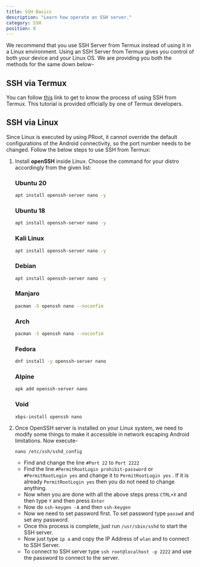 ```yaml
---
title: SSH Basics 
description: "Learn how operate an SSH server."
category: SSH
position: 8
---
```


We recommend that you use SSH Server from Termux instead of using it in a Linux environment. Using an SSH Server from
Termux gives you control of both your device and your Linux OS. We are providing you both the methods for the same down
below-

## SSH via Termux

You can follow [this](https://glow.li/technology/2015/11/06/run-an-ssh-server-on-your-android-with-termux/) link to get
to know the process of using SSH from Termux. This tutorial is provided officially by one of Termux developers.

## SSH via Linux

Since Linux is executed by using PRoot, it cannot override the default configurations of the Android connectivity, so
the port number needs to be changed. Follow the below steps to use SSH from Termux:

1. Install **openSSH** inside Linux. Choose the command for your distro accordingly from the given list:
  
    ### Ubuntu 20
    
    ```bash
    apt install openssh-server nano -y
    ```
    
    ### Ubuntu 18
    
    ```bash
    apt install openssh-server nano -y
    ```
    
    ### Kali Linux
    
    ```bash
    apt install openssh-server nano -y
    ```
    
    ### Debian
    
    ```bash
    apt install openssh-server nano -y
    ```
    
    ### Manjaro
    
    ```bash
    pacman -S openssh nano --noconfim
    ```
    
    ### Arch
    
    ```bash
    pacman -S openssh nano --noconfim
    ```
    
    ### Fedora
    
    ```bash
    dnf install -y openssh-server nano
    ```
    
    ### Alpine
    
    ```bash
    apk add openssh-server nano
    ```
    
    ### Void
    
    ```bash
    xbps-install openssh nano
    ```

2. Once OpenSSH server is installed on your Linux system, we need to modify some things to make it accessible in network escaping Android limitations. Now execute-
    
    ```
    nano /etc/ssh/sshd_config 
    ```
    
    * Find and change the line `#Port 22` to `Port 2222`
    * Find the line `#PermitRootLogin prohibit-password`  or `#PermitRootLogin yes` and change it to `PermitRootLogin yes` .
      If it is already `PermitRootLogin yes` then you do not need to change anything.
    * Now when you are done with all the above steps press `CTRL+X` and then type `Y` and then press `Enter`
    * Now do `ssh-keygen -A` and then `ssh-keygen`
    * Now we need to set password first. To set password type `passwd` and set any password.
    * Once this process is complete, just run `/usr/sbin/sshd` to start the SSH server.
    * Now just type `ip a` and copy the IP Address of `wlan` and to connect to SSH Server.
    * To connect to SSH server type `ssh root@localhost -p 2222` and use the password to connect to the server.  